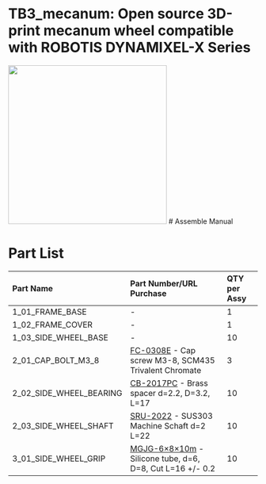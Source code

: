 # TB3_mecanum: Open source 3D-print mecanum wheel compatible with ROBOTIS DYNAMIXEL-X Series
<img src="https://user-images.githubusercontent.com/18658190/96047607-5a7b6000-0eb0-11eb-9509-d81aed2c095f.png" width="320px">
# Assemble Manual

# Part List
|Part Name|Part Number/URL Purchase|QTY per Assy|
|:---|:---|:---|
|1_01_FRAME_BASE|-|1|
|1_02_FRAME_COVER|-|1|
|1_03_SIDE_WHEEL_BASE|-|10|
|2_01_CAP_BOLT_M3_8|[FC-0308E](https://wilco.jp/products/F/FC-E.html#page4) - Cap screw M3-8, SCM435 Trivalent Chromate|3|
|2_02_SIDE_WHEEL_BEARING|[CB-2017PC](https://www.hirosugi-net.co.jp/shop/g/g40152/) - Brass spacer d=2.2, D=3.2, L=17|10|
|2_03_SIDE_WHEEL_SHAFT|[SRU-2022](https://wilco.jp/products/U/SRU-2000.html#page1) - SUS303 Machine Schaft d=2 L=22|10|
|3_01_SIDE_WHEEL_GRIP|[MGJG-6×8×10m](https://www.monotaro.com/p/2225/2633/) - Silicone tube, d=6, D=8, Cut L=16 +/- 0.2|10|
